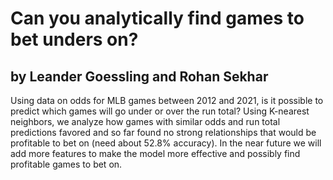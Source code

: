 # Can you analytically find games to bet unders on?
## by Leander Goessling and Rohan Sekhar

Using data on odds for MLB games between 2012 and 2021, is it possible to predict which games will go under or over the run total?
Using K-nearest neighbors, we analyze how games with similar odds and run total predictions favored and so far found no strong relationships that would be profitable to bet on (need about 52.8% accuracy).
In the near future we will add more features to make the model more effective and possibly find profitable games to bet on.